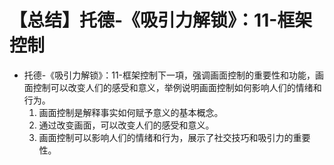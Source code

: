 # 【总结】托德-《吸引力解锁》：11-框架控制

-   托德-《吸引力解锁》：11-框架控制下一項，强调画面控制的重要性和功能，画面控制可以改变人们的感受和意义，举例说明画面控制如何影响人们的情绪和行为。
    1.  画面控制是解释事实如何赋予意义的基本概念。
    2.  通过改变画面，可以改变人们的感受和意义。
    3.  画面控制可以影响人们的情绪和行为，展示了社交技巧和吸引力的重要性。